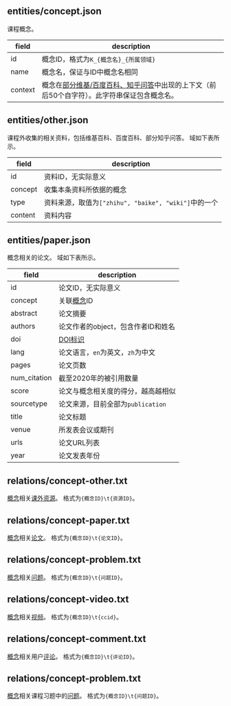 ## entities/concept.json

课程概念。

| field | description |
| ----- | ----------- |
| id | 概念ID，格式为`K_{概念名}_{所属领域}` |
| name | 概念名，保证与ID中概念名相同 |
| context | 概念在[部分维基/百度百科、知乎问答](#entitiesotherjson)中出现的上下文（前后50个自字符）。此字符串保证包含概念名。 |

## entities/other.json

课程外收集的相关资料，包括维基百科、百度百科、部分知乎问答。 域如下表所示。

| field | description |
| ----- | ----------- |
| id | 资料ID，无实际意义 |
| concept | 收集本条资料所依据的概念 |
| type | 资料来源，取值为`["zhihu", "baike", "wiki"]`中的一个 |
| content | 资料内容 |

## entities/paper.json

概念相关的论文。 域如下表所示。

| field | description |
| ----- | ----------- |
| id | 论文ID，无实际意义 |
| concept | 关联[概念](#entitiesconceptjson)ID |
| abstract | 论文摘要 |
| authors | 论文作者的object，包含作者ID和姓名 |
| doi | [DOI标识](https://www.doi.org/) |
| lang | 论文语言，`en`为英文，`zh`为中文 |
| pages | 论文页数 |
| num_citation | 截至2020年的被引用数量 |
| score | 论文与概念相关度的得分，越高越相似 |
| sourcetype | 论文来源，目前全部为`publication` |
| title | 论文标题 |
| venue | 所发表会议或期刊 |
| urls | 论文URL列表 |
| year | 论文发表年份 |

## relations/concept-other.txt

[概念](#entitiesconceptjson)相关[课外资源](#entitiesotherjson)。 格式为`{概念ID}\t{资源ID}`。

## relations/concept-paper.txt

[概念](#entitiesconceptjson)相关[论文](#entitiespaperjson)。 格式为`{概念ID}\t{论文ID}`。

## relations/concept-problem.txt

[概念](#entitiesconceptjson)相关[问题](./course-cn.md#entitiesproblemjson)。 格式为`{概念ID}\t{问题ID}`。

## relations/concept-video.txt

[概念](#entitiesconceptjson)相关[视频](./course-cn.md#entitiesvideojson)。 格式为`{概念ID}\t{ccid}`。

## relations/concept-comment.txt

[概念](#entitiesconceptjson)相关用户[评论](./user-cn.md#entitiescommentjson)。 格式为`{概念ID}\t{评论ID}`。

## relations/concept-problem.txt

[概念](#entitiesconceptjson)相关课程习题中的[问题](./course-cn.md#problem)。 格式为`{概念ID}\t{问题ID}`。
